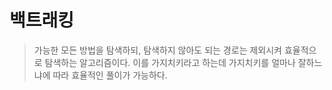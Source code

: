 # 백트래킹

> 가능한 모든 방법을 탐색하되, 탐색하지 않아도 되는 경로는 제외시켜 효율적으로 탐색하는 알고리즘이다.
> 이를 가지치키라고 하는데 가지치키를 얼마나 잘하느냐에 따라 효율적인 풀이가 가능하다.
